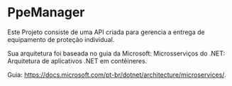 # PpeManager
Este Projeto consiste de uma API criada para gerencia a entrega de equipamento de proteção individual.

Sua arquitetura foi baseada no guia da Microsoft: Microsserviços do .NET: Arquitetura de aplicativos .NET em contêineres.

Guia: https://docs.microsoft.com/pt-br/dotnet/architecture/microservices/.
